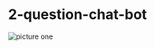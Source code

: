 # 2-question-chat-bot

![picture one](https://github.com/DominickNasta/2-question-chat-bot/assets/132493010/43ce5cf3-9a44-4a86-a2fa-d6f8ae6b5a23)
